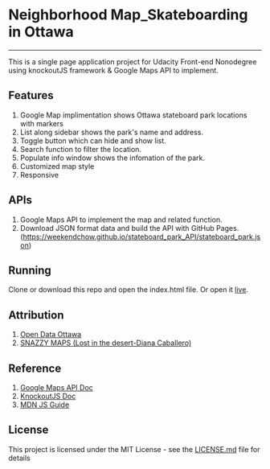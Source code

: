 # Neighborhood Map_Skateboarding in Ottawa 
---
This is a single page application project for Udacity Front-end Nonodegree using knockoutJS framework & Google Maps API to implement.

## Features
1. Google Map implimentation shows Ottawa stateboard park locations with markers
2. List along sidebar shows the park's name and address.
3. Toggle button which can hide and show list.
3. Search function to filter the location.
4. Populate info window shows the infomation of the park.
5. Customized map style
6. Responsive 

## APIs
1. Google Maps API to implement the map and related function.
2. Download JSON format data and build the API with GitHub Pages.(https://weekendchow.github.io/stateboard_park_API/stateboard_park.json)
 
## Running
Clone or download this repo and open the index.html file. Or open it [live](https://weekendchow.github.io/MoZhou-frontend-nanodegree-neighborhood-map/index.html).


## Attribution
1. [Open Data Ottawa](http://data.ottawa.ca/dataset/skateboard-parks/resource/8c26bbf7-51d9-4b54-997a-c472c5b6d355)
2. [SNAZZY MAPS (Lost in the desert-Diana Caballero)](https://snazzymaps.com/style/93/lost-in-the-desert)

## Reference
1. [Google Maps API Doc](https://developers.google.com/maps/documentation/)
2. [KnockoutJS Doc](http://knockoutjs.com/documentation/introduction.html)
3. [MDN JS Guide](https://developer.mozilla.org/en-US/docs/Web/JavaScript/Guide)

## License

This project is licensed under the MIT License - see the [LICENSE.md](LICENSE.md) file for details
